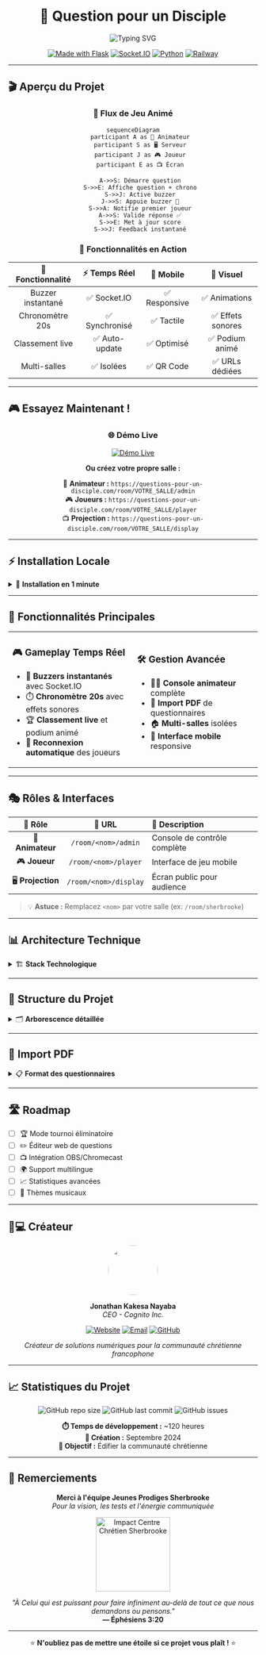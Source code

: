 <div align="center">

# 🎯 Question pour un Disciple

<img src="https://readme-typing-svg.herokuapp.com?font=Fira+Code&size=22&duration=3000&pause=1000&color=2E86AB&center=true&vCenter=true&width=600&lines=Jeu+de+Quiz+Biblique+Multi-joueurs;Inspiré+de+Question+pour+un+Champion;Pour+l'Église+Jeunes+Prodiges+Sherbrooke" alt="Typing SVG" />

[![Made with Flask](https://img.shields.io/badge/Made%20with-Flask-1f425f.svg?style=for-the-badge&logo=flask)](https://flask.palletsprojects.com/)
[![Socket.IO](https://img.shields.io/badge/Socket.IO-black?style=for-the-badge&logo=socket.io&badgeColor=010101)](https://socket.io/)
[![Python](https://img.shields.io/badge/python-3670A0?style=for-the-badge&logo=python&logoColor=ffdd54)](https://python.org)
[![Railway](https://img.shields.io/badge/Railway-131415?style=for-the-badge&logo=railway&logoColor=white)](https://railway.app)

</div>

---

## 🎬 Aperçu du Projet

<div align="center">

### 🎪 **Flux de Jeu Animé**

```mermaid
sequenceDiagram
    participant A as 🎯 Animateur
    participant S as 🖥️ Serveur
    participant J as 🎮 Joueur
    participant E as 📺 Écran
    
    A->>S: Démarre question
    S->>E: Affiche question + chrono
    S->>J: Active buzzer
    J->>S: Appuie buzzer 🔴
    S->>A: Notifie premier joueur
    A->>S: Valide réponse ✅
    S->>E: Met à jour score
    S->>J: Feedback instantané
```

### 🚀 **Fonctionnalités en Action**

<div align="center">

| 🎯 **Fonctionnalité** | ⚡ **Temps Réel** | 📱 **Mobile** | 🎪 **Visuel** |
|:---:|:---:|:---:|:---:|
| Buzzer instantané | ✅ Socket.IO | ✅ Responsive | ✅ Animations |
| Chronomètre 20s | ✅ Synchronisé | ✅ Tactile | ✅ Effets sonores |
| Classement live | ✅ Auto-update | ✅ Optimisé | ✅ Podium animé |
| Multi-salles | ✅ Isolées | ✅ QR Code | ✅ URLs dédiées |

</div>

</div>

---

## 🎮 **Essayez Maintenant !**

<div align="center">

### 🌐 **Démo Live**

[![Démo Live](https://img.shields.io/badge/🎯_Démo_Live-Essayer_Maintenant-success?style=for-the-badge&logo=rocket)](https://questions-pour-un-disciple.com/)

**Ou créez votre propre salle :**

🎯 **Animateur :** `https://questions-pour-un-disciple.com/room/VOTRE_SALLE/admin`  
🎮 **Joueurs :** `https://questions-pour-un-disciple.com/room/VOTRE_SALLE/player`  
📺 **Projection :** `https://questions-pour-un-disciple.com/room/VOTRE_SALLE/display`

</div>

---

## ⚡ Installation Locale

<details>
<summary>🚀 <strong>Installation en 1 minute</strong></summary>

```bash
# 📥 Cloner le projet
git clone https://github.com/JonathanK-N/question-pour-un-disciple.git
cd question-pour-un-disciple

# 🐍 Environnement Python
python -m venv .venv
.venv\Scripts\activate  # Windows
# source .venv/bin/activate  # Linux/Mac

# 📦 Dépendances
pip install -r requirements.txt

# 🎮 Lancement
python app.py
```

**🌐 Accès :** `http://localhost:5000`

</details>

---

## 🎯 Fonctionnalités Principales

<table>
<tr>
<td width="50%">

### 🎮 **Gameplay Temps Réel**
- 🔴 **Buzzers instantanés** avec Socket.IO
- ⏱️ **Chronomètre 20s** avec effets sonores
- 🏆 **Classement live** et podium animé
- 🔄 **Reconnexion automatique** des joueurs

</td>
<td width="50%">

### 🛠️ **Gestion Avancée**
- 👨💼 **Console animateur** complète
- 📄 **Import PDF** de questionnaires
- 🏠 **Multi-salles** isolées
- 📱 **Interface mobile** responsive

</td>
</tr>
</table>

---

## 🎭 Rôles & Interfaces

<div align="center">

| 👤 **Rôle** | 🔗 **URL** | 📝 **Description** |
|:---:|:---:|:---|
| 🎯 **Animateur** | `/room/<nom>/admin` | Console de contrôle complète |
| 🎮 **Joueur** | `/room/<nom>/player` | Interface de jeu mobile |
| 🖥️ **Projection** | `/room/<nom>/display` | Écran public pour audience |

</div>

> 💡 **Astuce :** Remplacez `<nom>` par votre salle (ex: `/room/sherbrooke`)

---

## 📊 Architecture Technique

<details>
<summary>🏗️ <strong>Stack Technologique</strong></summary>

```mermaid
graph TB
    A[Client Web] --> B[Flask Server]
    B --> C[Socket.IO]
    B --> D[PyPDF2]
    B --> E[JSON Database]
    C --> F[Real-time Events]
    D --> G[PDF Import]
    E --> H[Questions Storage]
```

**Technologies :**
- 🐍 **Backend :** Flask + Flask-SocketIO
- 🎨 **Frontend :** HTML5 + CSS3 + Vanilla JS
- 📄 **PDF :** PyPDF2 pour l'import
- 💾 **Data :** JSON persistant
- 🚀 **Deploy :** Railway compatible

</details>

---

## 📁 Structure du Projet

<details>
<summary>🗂️ <strong>Arborescence détaillée</strong></summary>

```
question-pour-un-disciple/
├── 🐍 app.py                 # Serveur Flask principal
├── 📋 requirements.txt       # Dépendances Python
├── 📊 data/
│   └── 📝 questions.json     # Base de données questions
├── 🎨 static/
│   ├── 📜 script.js          # Logique client
│   ├── 🎨 style.css          # Styles CSS
│   ├── 🔊 buzzer.mp3         # Effets sonores
│   └── 🖼️ assets/           # Images & GIFs
└── 📄 templates/
    ├── 👨💼 admin.html         # Console animateur
    ├── 🖥️ display.html        # Écran projection
    ├── 🎮 player.html         # Interface joueur
    └── 🏠 index.html          # Page d'accueil
```

</details>

---

## 📄 Import PDF

<details>
<summary>📋 <strong>Format des questionnaires</strong></summary>

**Structure attendue :**
```
Question: Qui a écrit l'Apocalypse ?
Réponse: L'apôtre Jean

Question 2 - Quel est le premier miracle de Jésus ?
Réponse 2: L'eau changée en vin à Cana
```

**Formats acceptés :**
- ✅ `Question:` / `Q:` / `Question 1`
- ✅ `Réponse:` / `Reponse:` / `Answer:`
- ✅ Insensible à la casse

</details>

---

## 🛣️ Roadmap

- [ ] 🏆 Mode tournoi éliminatoire
- [ ] ✏️ Éditeur web de questions
- [ ] 📺 Intégration OBS/Chromecast
- [ ] 🌍 Support multilingue
- [ ] 📈 Statistiques avancées
- [ ] 🎵 Thèmes musicaux

---

## 👨💻 Créateur

<div align="center">

<img src="https://github.com/JonathanK-N.png" width="100" style="border-radius: 50%;" />

**Jonathan Kakesa Nayaba**  
*CEO - Cognito Inc.*

[![Website](https://img.shields.io/badge/Website-cognito--inc.ca-blue?style=flat-square&logo=google-chrome)](https://cognito-inc.ca)
[![Email](https://img.shields.io/badge/Email-cognito943%40gmail.com-red?style=flat-square&logo=gmail)](mailto:cognito943@gmail.com)
[![GitHub](https://img.shields.io/badge/GitHub-JonathanK--N-black?style=flat-square&logo=github)](https://github.com/JonathanK-N)

*Créateur de solutions numériques pour la communauté chrétienne francophone*

</div>

---

## 📈 Statistiques du Projet

<div align="center">

![GitHub repo size](https://img.shields.io/github/repo-size/JonathanK-N/question-pour-un-disciple?style=for-the-badge)
![GitHub last commit](https://img.shields.io/github/last-commit/JonathanK-N/question-pour-un-disciple?style=for-the-badge)
![GitHub issues](https://img.shields.io/github/issues/JonathanK-N/question-pour-un-disciple?style=for-the-badge)

**⏱️ Temps de développement :** ~120 heures  
**📅 Création :** Septembre 2024  
**🎯 Objectif :** Édifier la communauté chrétienne

</div>

---

## 🙏 Remerciements

<div align="center">

**Merci à l'équipe Jeunes Prodiges Sherbrooke**  
*Pour la vision, les tests et l'énergie communiquée*

<img src="static/assets/logo-icc-sherbrooke.png" alt="Impact Centre Chrétien Sherbrooke" width="150" />

*"À Celui qui est puissant pour faire infiniment au-delà de tout ce que nous demandons ou pensons."*  
**— Éphésiens 3:20**

---

⭐ **N'oubliez pas de mettre une étoile si ce projet vous plaît !** ⭐

</div>